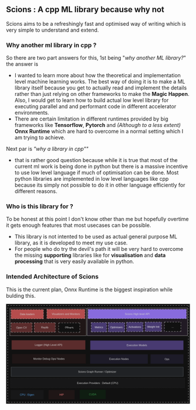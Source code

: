 ## Scions : A cpp ML library because why not

Scions aims to be a refreshingly fast and optimised way of writing which is very simple to understand and extend.

### Why another ml library in cpp ?

So there are two part answers for this, 1st being "*why another ML library?*" the answer is 

- I wanted to learn more about how the theoretical and implementation level machine learning works. The best way of doing it is to 
make a ML library itself because you get to actually read and implement the details rather than just relying on other frameworks
to make the **Magic Happen**. Also, I would get to learn how to build actual low level library for executing parallel and
and performant code in different accelerator environments.
- There are certain limitation in different runtimes provided by big frameworks like **Tensorflow**, **Pytorch** and
*(Although to a less extent)* **Onnx Runtime** which are hard to overcome in a normal setting which I am trying to achieve.

Next par is *"why a library in cpp""* 

- that is rather good question because while it is true that most of the current ml work is being done in python but 
there is a massive incentive to use low level language if much of optimisation can be done. Most python libraries are implemented
in low level languages like cpp because its simply not possible to do it in other language efficiently for different reasons.

### Who is this library for ?
To be honest at this point I don't know other than me but hopefully overtime it gets enough features that most usecases can
be possible.

- This library is not intented to be used as actual general purpose ML library, as it is developed to meet my use case.
- For people who do try the devil's path it will be very hard to overcome the missing **supporting** libraries like for 
**visualisation** and **data processing** that is very easily available in python.


### Intended Architecture of Scions
This is the current plan, Onnx Runtime is the biggest inspiration while bulding this.

![ScionsArchitecturev1.png](docs/images/ScionsArchitecturev1.png)
